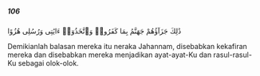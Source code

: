 ##### 106

<span class="ayah">ذَٰلِكَ جَزَآؤُهُمْ جَهَنَّمُ بِمَا كَفَرُوا۟ وَٱتَّخَذُوٓا۟ ءَايَٰتِى وَرُسُلِى هُزُوًا</span>

<span class="ayah_translation">Demikianlah balasan mereka itu neraka Jahannam, disebabkan kekafiran mereka dan disebabkan mereka menjadikan ayat-ayat-Ku dan rasul-rasul-Ku sebagai olok-olok.</span>
